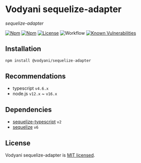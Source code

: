 # Vodyani sequelize-adapter

*sequelize-adapter*

[![Npm](https://img.shields.io/npm/v/@vodyani/sequelize-adapter)](https://www.npmjs.com/package/@vodyani/sequelize-adapter)
[![Npm](https://img.shields.io/npm/dm/@vodyani/sequelize-adapter)](https://www.npmjs.com/package/@vodyani/sequelize-adapter)
[![License](https://img.shields.io/github/license/vodyani/sequelize-adapter)](LICENSE)
![Workflow](https://github.com/vodyani/sequelize-adapter/actions/workflows/release.yml/badge.svg)
[![Known Vulnerabilities](https://snyk.io/test/github/vodyani/sequelize-adapter/badge.svg?targetFile=package.json)](https://snyk.io/test/github/vodyani/sequelize-adapter?targetFile=package.json)

## Installation

```sh
npm install @vodyani/sequelize-adapter
```

## Recommendations

- typescript `v4.6.x`
- node.js `v12.x` ~ `v16.x`

## Dependencies

- [sequelize-typescript](https://github.com/RobinBuschmann/sequelize-typescript) `v2`
- [sequelize](https://github.com/sequelize/sequelize) `v6`

## License

Vodyani sequelize-adapter is [MIT licensed](LICENSE).
